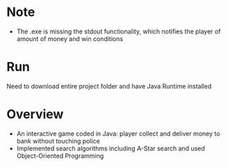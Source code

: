 # Note
- The .exe is missing the stdout functionality, which notifies the player of amount of money and win conditions

# Run
Need to download entire project folder and have Java Runtime installed

# Overview
- An interactive game coded in Java: player collect and deliver money to bank without touching police
- Implemented search algorithms including A-Star search and used Object-Oriented Programming
